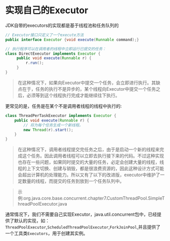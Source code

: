 # 实现自己的Executor

JDK自带的executors的实现都是基于线程池和任务队列的

```java
// Executor接口只定义了一个execute方法
public interface Executor {void execute(Runnable command);}
```

```java
// 执行程序可以在调用者的线程中立即运行已提交的任务：
class DirectExecutor implements Executor {
     public void execute(Runnable r) { 
         r.run(); 
     }
}
```

>在这种情况下，如果向Executor中提交一个任务，会立即进行执行。其缺点在于，任务的执行不是异步的，某个线程向Executor中提交一个任务之后，必须等到这个线程执行完成才能继续往下执行。

更常见的是，任务是在某个不是调用者线程的线程中执行的:

```java
class ThreadPerTaskExecutor implements Executor { 
    public void execute(Runnable r) { 
        // 将为每个任务生成一个新线程。
        new Thread(r).start(); 
    } 
}
```

>在这种情况下，调用者线程提交完任务之后，由于是启动一个新的线程来完成这个任务。因此调用者线程可以立即去执行接下来的代码。不过这种实现也存在一些问题，如果同时提交的大量的任务，必定会创建大量的线程，线程的上下文切换、创建与销毁，都是很浪费资源的，因此这种设计方式可能会超出计算机的处理能力。所以又有了以下的改进版，executor中维护了一定数量的线程，而提交的任务到放到一个任务队列中。

>示例:org.java.core.base.concurrent.chapter7.CustomThreadPool.SimpleThreadPoolExecutor.java

通常情况下，我们不需要自己实现Executor，java.util.concurrent包中，已经提供了默认的实现，如：`ThreadPoolExecutor`,`ScheduledThreadPoolExecutor`,`ForkJoinPool`,并且提供了一个工具类`Executors`，用于创建其实例。